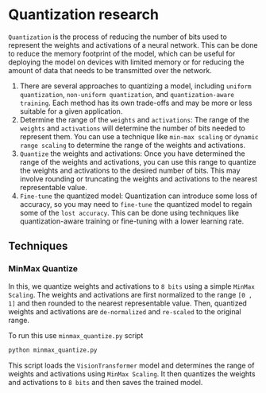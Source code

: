 # Quantization research
`Quantization` is the process of reducing the number of bits used to represent the weights and activations of a neural network. This can be done to reduce the memory footprint of the model, which can be useful for deploying the model on devices with limited memory or for reducing the amount of data that needs to be transmitted over the network.

1. There are several approaches to quantizing a model, including `uniform quantization`, `non-uniform quantization`, and `quantization-aware training`. Each method has its own trade-offs and may be more or less suitable for a given application.
2. Determine the range of the `weights` and `activations`: The range of the `weights` and `activations` will determine the number of bits needed to represent them. You can use a technique like `min-max scaling` or `dynamic range scaling` to determine the range of the weights and activations.
3. `Quantize` the weights and activations: Once you have determined the range of the weights and activations, you can use this range to quantize the weights and activations to the desired number of bits. This may involve rounding or truncating the weights and activations to the nearest representable value.
4. `Fine-tune` the quantized model: Quantization can introduce some loss of accuracy, so you may need to `fine-tune` the quantized model to regain some of the `lost accuracy`. This can be done using techniques like quantization-aware training or fine-tuning with a lower learning rate.

## Techniques
### MinMax Quantize
In this, we quantize weights and activations to `8 bits` using a simple `MinMax Scaling`. The weights and activations are first normalized to the range `[0 , 1]` and then rounded to the nearest representable value. Then, quantized weights and activations are `de-normalized` and `re-scaled` to the original range.

To run this use `minmax_quantize.py` script
```bash
python minmax_quantize.py
```
This script loads the `VisionTransformer` model and determines the range of weights and activations using `MinMax Scaling`. It then quantizes the weights and activations to `8 bits` and then saves the trained model.